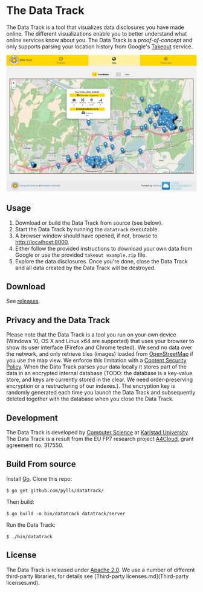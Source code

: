 # The Data Track
The Data Track is a tool that visualizes data disclosures you have made online.
The different visualizations enable you to better understand what online
services know about you. The Data Track is a *proof-of-concept* and only supports
parsing your location history from Google's
[Takeout](https://myaccount.google.com/intro/privacy) service.

![example](screenshot.png)

## Usage
1. Download or build the Data Track from source (see below).
2. Start the Data Track by running the `datatrack` executable.
3. A browser window should have opened, if not, browse to
[http://localhost:8000](http://localhost:8000).
4. Either follow the provided instructions to download your own data from Google
or use the provided `takeout example.zip` file.
5. Explore the data disclosures. Once you're done, close the Data Track and all
data created by the Data Track will be destroyed.

## Download
See [releases](https://github.com/pylls/datatrack/releases).

## Privacy and the Data Track
Please note that the Data Track is a tool you run on your own device (Windows 10,
  OS X and Linux x64 are supported) that uses your browser to show its user
  interface (Firefox and Chrome tested). We send no data over the network, and
  only retrieve tiles (images) loaded from [OpenStreetMap](http://www.openstreetmap.org/)
  if you use the map view. We enforce this limitation with a [Content Security Policy](https://en.wikipedia.org/wiki/Content_Security_Policy).
  When the Data Track parses your data locally it stores part of the data in an
  encrypted internal database (TODO: the database is a key-value store, and keys
  are currently stored in the clear. We need order-preserving encryption or a
  restructuring of our indexes.). The encryption key is randomly generated each
  time you launch the Data Track and subsequently deleted together with the
  database when you close the Data Track.

## Development
The Data Track is developed by [Computer Science](https://www.kau.se/cs) at
[Karlstad University](https://www.kau.se/). The Data Track is a result from the
EU FP7 research project [A4Cloud](http://www.a4cloud.eu/), grant agreement no.
317550.

## Build From source
Install [Go](https://golang.org). Clone this repo:

    $ go get github.com/pylls/datatrack/

Then build:

    $ go build -o bin/datatrack datatrack/server

Run the Data Track:

    $ ./bin/datatrack


## License
The Data Track is released under [Apache 2.0](LICENSE). We use a number of
different third-party libraries, for details see
[Third-party licenses.md](Third-party licenses.md).
